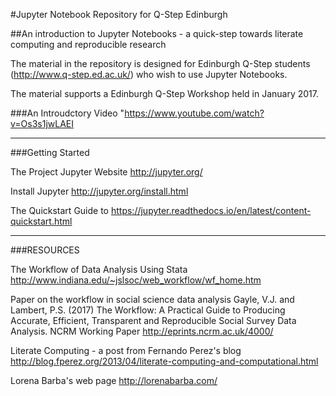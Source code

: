 #Jupyter Notebook Repository for Q-Step Edinburgh

##An introduction to Jupyter Notebooks - a quick-step towards literate computing and reproducible research

The material in the repository is designed for Edinburgh Q-Step students (http://www.q-step.ed.ac.uk/) who wish to use Jupyter Notebooks.

The material supports a Edinburgh Q-Step Workshop held in January 2017.

###An Introudctory Video "https://www.youtube.com/watch?v=Os3s1jwLAEI

*****************************************************************************************************************************************

###Getting Started

The Project Jupyter Website http://jupyter.org/

Install Jupyter http://jupyter.org/install.html

The Quickstart Guide to https://jupyter.readthedocs.io/en/latest/content-quickstart.html

***************************************************************************************************************************************** 







###RESOURCES

The Workflow of Data Analysis Using Stata http://www.indiana.edu/~jslsoc/web_workflow/wf_home.htm

Paper on the workflow in social science data analysis 
Gayle, V.J. and Lambert, P.S. (2017) The Workflow: A Practical Guide to Producing Accurate, Efficient, Transparent and Reproducible Social Survey Data Analysis. NCRM Working Paper http://eprints.ncrm.ac.uk/4000/

Literate Computing - a post from Fernando Perez's blog http://blog.fperez.org/2013/04/literate-computing-and-computational.html

Lorena Barba's web page http://lorenabarba.com/
